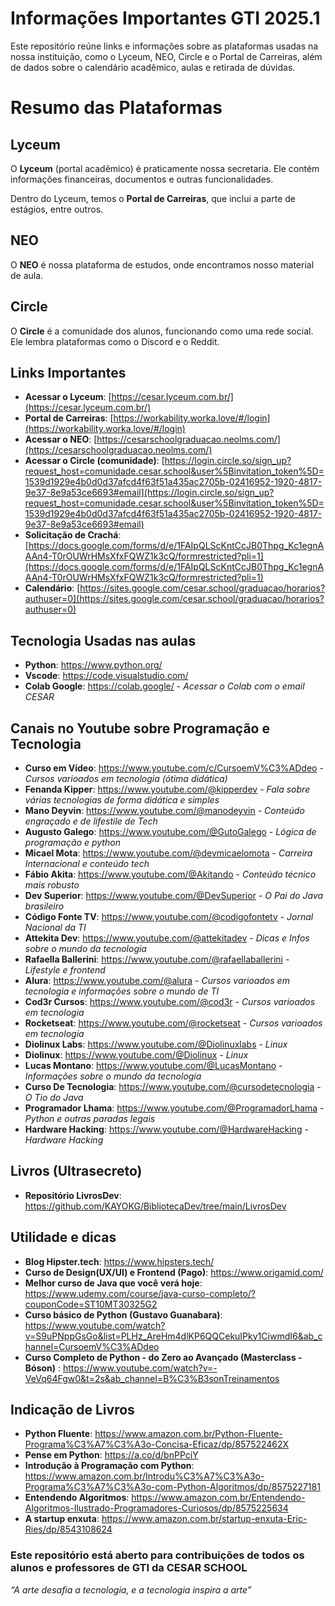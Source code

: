 # Informações Importantes GTI 2025.1
Este repositório reúne links e informações sobre as plataformas usadas na nossa instituição, como o Lyceum, NEO, Circle e o Portal de Carreiras, além de dados sobre o calendário acadêmico, aulas e retirada de dúvidas.



# Resumo das Plataformas


## Lyceum
O **Lyceum** (portal acadêmico) é praticamente nossa secretaria. Ele contém informações financeiras, documentos e outras funcionalidades.

Dentro do Lyceum, temos o **Portal de Carreiras**, que inclui a parte de estágios, entre outros.

## NEO
O **NEO** é nossa plataforma de estudos, onde encontramos nosso material de aula.

## Circle
O **Circle** é a comunidade dos alunos, funcionando como uma rede social. Ele lembra plataformas como o Discord e o Reddit.



## Links Importantes

- **Acessar o Lyceum**: [https://cesar.lyceum.com.br/](https://cesar.lyceum.com.br/)
- **Portal de Carreiras**: [https://workability.worka.love/#/login](https://workability.worka.love/#/login)
- **Acessar o NEO**: [https://cesarschoolgraduacao.neolms.com/](https://cesarschoolgraduacao.neolms.com/)
- **Acessar o Circle (comunidade)**: [https://login.circle.so/sign_up?request_host=comunidade.cesar.school&user%5Binvitation_token%5D=1539d1929e4b0d0d37afcd4f63f51a435ac2705b-02416952-1920-4817-9e37-8e9a53ce6693#email](https://login.circle.so/sign_up?request_host=comunidade.cesar.school&user%5Binvitation_token%5D=1539d1929e4b0d0d37afcd4f63f51a435ac2705b-02416952-1920-4817-9e37-8e9a53ce6693#email)
- **Solicitação de Crachá**: [https://docs.google.com/forms/d/e/1FAIpQLScKntCcJB0Thpg_Kc1egnAAAn4-T0rOUWrHMsXfxFQWZ1k3cQ/formrestricted?pli=1](https://docs.google.com/forms/d/e/1FAIpQLScKntCcJB0Thpg_Kc1egnAAAn4-T0rOUWrHMsXfxFQWZ1k3cQ/formrestricted?pli=1)
- **Calendário**: [https://sites.google.com/cesar.school/graduacao/horarios?authuser=0](https://sites.google.com/cesar.school/graduacao/horarios?authuser=0)




## Tecnologia Usadas nas aulas

- **Python**: https://www.python.org/
- **Vscode**: https://code.visualstudio.com/
- **Colab Google**: https://colab.google/
      - *Acessar o Colab com o email CESAR*



## Canais no Youtube sobre Programação e Tecnologia

- **Curso em Vídeo**: https://www.youtube.com/c/CursoemV%C3%ADdeo
            - *Cursos varioados em tecnologia (ótima didática)*
- **Fenanda Kipper**: https://www.youtube.com/@kipperdev
              - *Fala sobre várias tecnologias de forma didática e simples*
- **Mano Deyvin**: https://www.youtube.com/@manodeyvin
            - *Conteúdo engraçado e de lifestile de Tech*
- **Augusto Galego**: https://www.youtube.com/@GutoGalego
            - *Lógica de programação e python*
- **Micael Mota**: https://www.youtube.com/@devmicaelomota
            - *Carreira Internacional e conteúdo tech*
- **Fábio Akita**: https://www.youtube.com/@Akitando
            - *Conteúdo técnico mais robusto*
- **Dev Superior**: https://www.youtube.com/@DevSuperior
            - *O Pai do Java brasileiro*
- **Código Fonte TV**: https://www.youtube.com/@codigofontetv
            - *Jornal Nacional da TI*
- **Attekita Dev**: https://www.youtube.com/@attekitadev
            - *Dicas e Infos sobre o mundo da tecnologia*
- **Rafaella Ballerini**: https://www.youtube.com/@rafaellaballerini
            - *Lifestyle e frontend*
- **Alura**: https://www.youtube.com/@alura
            - *Cursos varioados em tecnologia e informações sobre o mundo de TI*
- **Cod3r Cursos**: https://www.youtube.com/@cod3r
            - *Cursos varioados em tecnologia*
- **Rocketseat**: https://www.youtube.com/@rocketseat
            - *Cursos varioados em tecnologia*
- **Diolinux Labs**: https://www.youtube.com/@Diolinuxlabs
            - *Linux*
- **Diolinux**: https://www.youtube.com/@Diolinux
            - *Linux*
- **Lucas Montano**: https://www.youtube.com/@LucasMontano
            - *Informações sobre o mundo da tecnologia*
- **Curso De Tecnologia**: https://www.youtube.com/@cursodetecnologia
            - *O Tio do Java*
- **Programador Lhama**: https://www.youtube.com/@ProgramadorLhama
            - *Python e outras paradas legais*
- **Hardware Hacking**: https://www.youtube.com/@HardwareHacking
            - *Hardware Hacking*




## Livros (Ultrasecreto) 

- **Repositório LivrosDev**: https://github.com/KAYOKG/BibliotecaDev/tree/main/LivrosDev





## Utilidade e dicas

- **Blog Hipster.tech**: https://www.hipsters.tech/
- **Curso de Design(UX/UI) e Frontend (Pago)**: https://www.origamid.com/
- **Melhor curso de Java que você verá hoje**: https://www.udemy.com/course/java-curso-completo/?couponCode=ST10MT30325G2
- **Curso básico de Python (Gustavo Guanabara)**: https://www.youtube.com/watch?v=S9uPNppGsGo&list=PLHz_AreHm4dlKP6QQCekuIPky1CiwmdI6&ab_channel=CursoemV%C3%ADdeo
- **Curso Completo de Python - do Zero ao Avançado (Masterclass - Bóson)** : https://www.youtube.com/watch?v=-VeVq64Fgw0&t=2s&ab_channel=B%C3%B3sonTreinamentos



## Indicação de Livros

- **Python Fluente**: https://www.amazon.com.br/Python-Fluente-Programa%C3%A7%C3%A3o-Concisa-Eficaz/dp/857522462X
- **Pense em Python**: https://a.co/d/bnPPciY
- **Introdução à Programação com Python**: https://www.amazon.com.br/Introdu%C3%A7%C3%A3o-Programa%C3%A7%C3%A3o-com-Python-Algoritmos/dp/8575227181
- **Entendendo Algoritmos**: https://www.amazon.com.br/Entendendo-Algoritmos-Ilustrado-Programadores-Curiosos/dp/8575225634
- **A startup enxuta**: https://www.amazon.com.br/startup-enxuta-Eric-Ries/dp/8543108624




### Este repositório está aberto para contribuições de todos os alunos e professores de GTI da CESAR SCHOOL

*“A arte desafia a tecnologia, e a tecnologia inspira a arte”*

